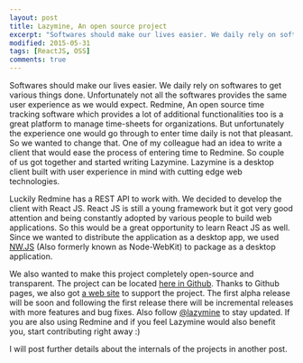 ```yaml
---
layout: post
title: Lazymine, An open source project
excerpt: "Softwares should make our lives easier. We daily rely on softwares to get various things done. Unfortunately not all the softwares provides the same user experience as we would expect. Redmine, An open source time tracking software which provides a lot of additional functionalities too is a great platform to manage time-sheets for organizations."
modified: 2015-05-31
tags: [ReactJS, OSS]
comments: true
---
```


Softwares should make our lives easier. We daily rely on softwares to get various things done. Unfortunately not all the softwares provides the same user experience as we would expect. Redmine, An open source time tracking software which provides a lot of additional functionalities too is a great platform to manage time-sheets for organizations. But unfortunately the experience one would go through to enter time daily is not that pleasant. So we wanted to change that. One of my colleague had an idea to write a client that would ease the process of entering time to Redmine. So couple of us got together and started writing Lazymine. Lazymine is a desktop client built with user experience in mind with cutting edge web technologies.

Luckily Redmine has a REST API to work with. We decided to develop the client with React JS. React JS is still a young framework but it got very good attention and being constantly adopted by various people to build web applications. So this would be a great opportunity to learn React JS as well. Since we wanted to distribute the application as a desktop app, we used [NW.JS](http://nwjs.io/) (Also formerly known as Node-WebKit) to package as a desktop application. 

We also wanted to make this project completely open-source and transparent. The project can be located [here in Github](https://github.com/Raathigesh/Lazymine). Thanks to Github pages, we also got [a web site](http://lazymine.github.io/) to support the project. The first alpha release will be soon and following the first release there will be incremental releases with more features and bug fixes. Also follow [@lazymine](https://twitter.com/lazymine) to stay updated. If you are also using Redmine and if you feel Lazymine would also benefit you, start contributing right away :)

I will post further details about the internals of the projects in another post.




